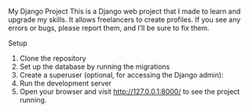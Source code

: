 My Django Project
This is a Django web project that I made to learn and upgrade my skills. It allows freelancers to create profiles. If you see any errors or bugs, please report them, and I’ll be sure to fix them.

Setup

1. Clone the repository
2. Set up the database by running the migrations
3. Create a superuser (optional, for accessing the Django admin):
4. Run the development server
5. Open your browser and visit http://127.0.0.1:8000/ to see the project running.
